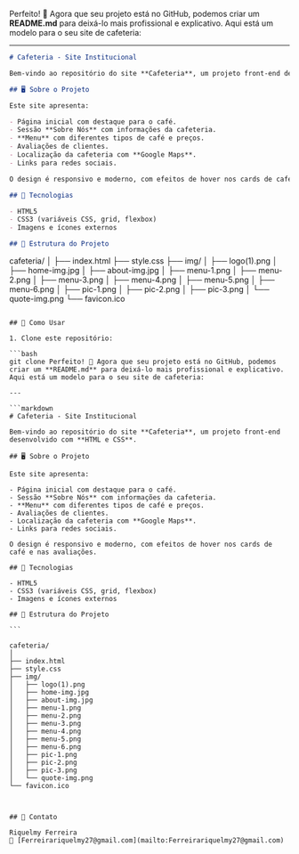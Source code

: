 Perfeito! 🎉 Agora que seu projeto está no GitHub, podemos criar um **README.md** para deixá-lo mais profissional e explicativo. Aqui está um modelo para o seu site de cafeteria:

---

```markdown
# Cafeteria - Site Institucional

Bem-vindo ao repositório do site **Cafeteria**, um projeto front-end desenvolvido com **HTML e CSS**.

## 🖥️ Sobre o Projeto

Este site apresenta:

- Página inicial com destaque para o café.
- Sessão **Sobre Nós** com informações da cafeteria.
- **Menu** com diferentes tipos de café e preços.
- Avaliações de clientes.
- Localização da cafeteria com **Google Maps**.
- Links para redes sociais.

O design é responsivo e moderno, com efeitos de hover nos cards de café e nas avaliações.

## 🎨 Tecnologias

- HTML5
- CSS3 (variáveis CSS, grid, flexbox)
- Imagens e ícones externos

## 📁 Estrutura do Projeto

```

cafeteria/
│
├── index.html
├── style.css
├── img/
│   ├── logo(1).png
│   ├── home-img.jpg
│   ├── about-img.jpg
│   ├── menu-1.png
│   ├── menu-2.png
│   ├── menu-3.png
│   ├── menu-4.png
│   ├── menu-5.png
│   ├── menu-6.png
│   ├── pic-1.png
│   ├── pic-2.png
│   ├── pic-3.png
│   └── quote-img.png
└── favicon.ico

````

## 🚀 Como Usar

1. Clone este repositório:

```bash
git clone Perfeito! 🎉 Agora que seu projeto está no GitHub, podemos criar um **README.md** para deixá-lo mais profissional e explicativo. Aqui está um modelo para o seu site de cafeteria:

---

```markdown
# Cafeteria - Site Institucional

Bem-vindo ao repositório do site **Cafeteria**, um projeto front-end desenvolvido com **HTML e CSS**.

## 🖥️ Sobre o Projeto

Este site apresenta:

- Página inicial com destaque para o café.
- Sessão **Sobre Nós** com informações da cafeteria.
- **Menu** com diferentes tipos de café e preços.
- Avaliações de clientes.
- Localização da cafeteria com **Google Maps**.
- Links para redes sociais.

O design é responsivo e moderno, com efeitos de hover nos cards de café e nas avaliações.

## 🎨 Tecnologias

- HTML5
- CSS3 (variáveis CSS, grid, flexbox)
- Imagens e ícones externos

## 📁 Estrutura do Projeto

```

cafeteria/
│
├── index.html
├── style.css
├── img/
│   ├── logo(1).png
│   ├── home-img.jpg
│   ├── about-img.jpg
│   ├── menu-1.png
│   ├── menu-2.png
│   ├── menu-3.png
│   ├── menu-4.png
│   ├── menu-5.png
│   ├── menu-6.png
│   ├── pic-1.png
│   ├── pic-2.png
│   ├── pic-3.png
│   └── quote-img.png
└── favicon.ico



## 🤝 Contato

Riquelmy Ferreira
📧 [Ferreirariquelmy27@gmail.com](mailto:Ferreirariquelmy27@gmail.com)


